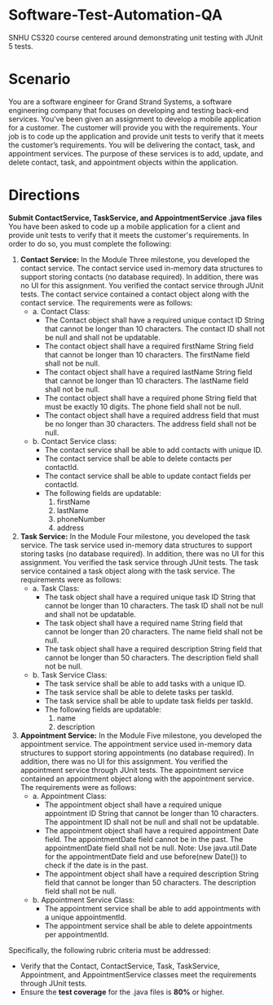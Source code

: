 # Software-Test-Automation-QA
SNHU CS320 course centered around demonstrating unit testing with JUnit 5 tests. 

# Scenario
You are a software engineer for Grand Strand Systems, a software engineering company that focuses on developing and testing back-end services. You’ve been given an assignment to develop a mobile application for a customer. The customer will provide you with the requirements. Your job is to code up the application and provide unit tests to verify that it meets the customer’s requirements. You will be delivering the contact, task, and appointment services. The purpose of these services is to add, update, and delete contact, task, and appointment objects within the application.

# Directions
**Submit ContactService, TaskService, and AppointmentService .java files**  
You have been asked to code up a mobile application for a client and provide unit tests to verify that it meets the customer's requirements. In order to do so, you must complete the following:
1. **Contact Service:** In the Module Three milestone, you developed the contact service. The contact service used in-memory data structures to support storing contacts (no database required). In addition, there was no UI for this assignment. You verified the contact service through JUnit tests. The contact service contained a contact object along with the contact service. The requirements were as follows:  
   * a. Contact Class:
      - The Contact object shall have a required unique contact ID String that cannot be longer than 10 characters. The contact ID shall not be null and shall not be updatable.
      - The contact object shall have a required firstName String field that cannot be longer than 10 characters. The firstName field shall not be null.
      - The contact object shall have a required lastName String field that cannot be longer than 10 characters. The lastName field shall not be null.
      - The contact object shall have a required phone String field that must be exactly 10 digits. The phone field shall not be null.
      - The contact object shall have a required address field that must be no longer than 30 characters. The address field shall not be null.
   * b. Contact Service class:  
      - The contact service shall be able to add contacts with unique ID.
      - The contact service shall be able to delete contacts per contactId.
      - The contact service shall be able to update contact fields per contactId.
      - The following fields are updatable:
        1. firstName
        2. lastName
        3. phoneNumber
        4. address  
2. **Task Service:** In the Module Four milestone, you developed the task service. The task service used in-memory data structures to support storing tasks (no database required). In addition, there was no UI for this assignment. You verified the task service through JUnit tests. The task service contained a task object along with the task service. The requirements were as follows:  
    * a. Task Class:
      - The task object shall have a required unique task ID String that cannot be longer than 10 characters. The task ID shall not be null and shall not be updatable.
      - The task object shall have a required name String field that cannot be longer than 20 characters. The name field shall not be null.
      - The task object shall have a required description String field that cannot be longer than 50 characters. The description field shall not be null.
    * b. Task Service Class:  
      - The task service shall be able to add tasks with a unique ID.
      - The task service shall be able to delete tasks per taskId.
      - The task service shall be able to update task fields per taskId.
      - The following fields are updatable: 
        1. name
        2. description  
3. **Appointment Service:** In the Module Five milestone, you developed the appointment service. The appointment service used in-memory data structures to support storing appointments (no database required). In addition, there was no UI for this assignment. You verified the appointment service through JUnit tests. The appointment service contained an appointment object along with the appointment service. The requirements were as follows:  
    * a. Appointment Class:  
      - The appointment object shall have a required unique appointment ID String that cannot be longer than 10 characters. The appointment ID shall not be null and shall not be updatable.
      - The appointment object shall have a required appointment Date field. The appointmentDate field cannot be in the past. The appointmentDate field shall not be null. Note: Use java.util.Date for the appointmentDate field and use before(new Date()) to check if the date is in the past.
      - The appointment object shall have a required description String field that cannot be longer than 50 characters. The description field shall not be null.
    * b. Appointment Service Class:  
      - The appointment service shall be able to add appointments with a unique appointmentId.
      - The appointment service shall be able to delete appointments per appointmentId.  
  
Specifically, the following rubric criteria must be addressed:  
  - Verify that the Contact, ContactService, Task, TaskService, Appointment, and AppointmentService classes meet the requirements through JUnit tests.
  - Ensure the **test coverage** for the .java files is **80%** or higher.
